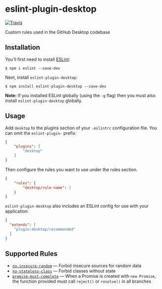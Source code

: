 # eslint-plugin-desktop

[![Travis](https://img.shields.io/travis/j-f1/eslint-plugin-desktop.svg)](https://travis-ci.org/j-f1/eslint-plugin-desktop)

Custom rules used in the GitHub Desktop codebase

## Installation

You'll first need to install [ESLint](http://eslint.org):

```
$ npm i eslint --save-dev
```

Next, install `eslint-plugin-desktop`:

```
$ npm install eslint-plugin-desktop --save-dev
```

**Note:** If you installed ESLint globally (using the `-g` flag) then you must also install `eslint-plugin-desktop` globally.

## Usage

Add `desktop` to the plugins section of your `.eslintrc` configuration file. You can omit the `eslint-plugin-` prefix:

```json
{
    "plugins": [
        "desktop"
    ]
}
```


Then configure the rules you want to use under the rules section.

```json
{
    "rules": {
        "desktop/rule-name": 2
    }
}
```

`eslint-plugin-desktop` also includes an ESLint config for use with your application:

```json
{
  "extends": [
    "plugin:desktop/recommended"
  ]
}
```

## Supported Rules

* [`no-insecure-random`](./docs/rules/no-insecure-random.md) — Forbid insecure sources for random data
* [`no-stateless-class`](./docs/rules/no-stateless-class.md) — Forbid classes without state
* [`promise-must-complete`](./docs/rules/promise-must-complete.md)  — When a Promise is created with `new Promise`, the function provided must call `reject()` or `resolve()` in all branches
